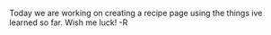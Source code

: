 Today we are working on creating a recipe page using the things ive learned so far. Wish me luck! -R